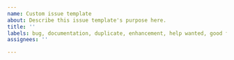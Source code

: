 ```yaml
---
name: Custom issue template
about: Describe this issue template's purpose here.
title: ''
labels: bug, documentation, duplicate, enhancement, help wanted, good first issue
assignees: ''

---
```



